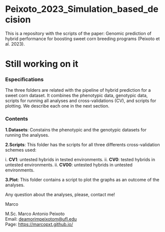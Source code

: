 # Peixoto_2023_Simulation_based_decision

This is a repository with the scripts of the paper: Genomic prediction of hybrid performance for boosting sweet corn breeding programs (Peixoto et al. 2023).

# Still working on it

### Especifications

The three folders are related with the pipeline of hybrid prediction for a sweet corn dataset. It combines the phenotypic data, genotypic data, scripts for running all analyses and cross-validations (CV), and scripts for plotting. We describe each one in the next section.

### Contents

**1.Datasets**: Constains the phenotypic and the genotypic datasets for running the analyses.


**2.Scripts**: This folder has the scripts for all three differents cross-validation schemes used:

i. **CV1**: untested hybrids in tested environments.
ii. **CV0**: tested hybrids in untested environments.
ii. **CV00**: untested hybrids in untested environments.


**3.Plot**: This folder contains a script to plot the graphs as an outcome of the analyses.



Any question about the analyses, please, contact me!

Marco


M.Sc. Marco Antonio Peixoto  
Email: deamorimpeixotom@ufl.edu  
Page: https://marcopxt.github.io/  


